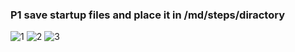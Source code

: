 
### P1 save startup files and place it in /md/steps/diractory
![1](https://i.imgur.com/OU27BBq.png)
![2](https://i.imgur.com/Vae1g5P.png)
![3](https://i.imgur.com/GpfIc86.png)


